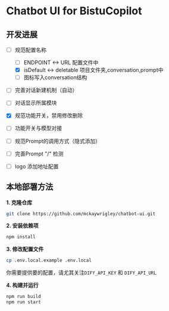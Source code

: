 # Chatbot UI for BistuCopilot


## 开发进展

- [ ] 规范配置名称
    - [ ] ENDPOINT <-> URL 配置文件中
    - [x] isDefault <-> deletable 项目文件夹,conversation,prompt中
    - [ ] 图标写入conversation结构

- [ ] 完善对话新建机制（自动）
- [ ] 对话显示所属模块
- [x] 规范功能开关，禁用修改删除
- [ ] 功能开关与模型对接
- [ ] 规范Prompt的调用方式（隐式添加）
- [ ] 完善Prompt "/" 检测

- [ ] logo 添加地址配置


## 本地部署方法

**1. 克隆仓库**

```bash
git clone https://github.com/mckaywrigley/chatbot-ui.git
```

**2. 安装依赖项**

```bash
npm install
```

**3. 修改配置文件**

```bash
cp .env.local.example .env.local
```
你需要提供要的配置，请尤其关注`DIFY_API_KEY` 和 `DIFY_API_URL` 

**4. 构建并运行**

```bash
npm run build
npm run start
```
